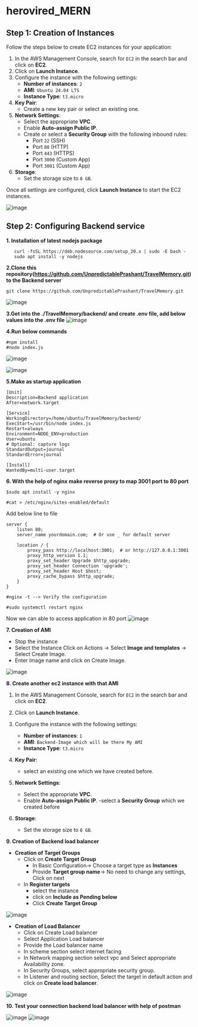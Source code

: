 # herovired_MERN

## **Step 1: Creation of Instances**


Follow the steps below to create EC2 instances for your application:

1. In the AWS Management Console, search for `EC2` in the search bar and click on **EC2**.
2. Click on **Launch Instance**.
3. Configure the instance with the following settings:
   - **Number of instances**: `2`
   - **AMI**: `Ubuntu 24.04 LTS`
   - **Instance Type**: `t3.micro`
4. **Key Pair**:
   - Create a new key pair or select an existing one.
5. **Network Settings**:
   - Select the appropriate **VPC**.
   - Enable **Auto-assign Public IP**.
   - Create or select a **Security Group** with the following inbound rules:
     - Port `22` (SSH)
     - Port `80` (HTTP)
     - Port `443` (HTTPS)
     - Port `3000` (Custom App)
     - Port `3001` (Custom App)
6. **Storage**:
   - Set the storage size to `8 GB`.

Once all settings are configured, click **Launch Instance** to start the EC2 instances.


![image](https://github.com/user-attachments/assets/e649618a-3ba9-48b8-85f4-3acf1b41e174)


## **Step 2: Configuring Backend service**

**1. Installation of latest nodejs package**
```
   curl -fsSL https://deb.nodesource.com/setup_20.x | sudo -E bash -
   sudo apt install -y nodejs
```

**2.Clone this repository(https://github.com/UnpredictablePrashant/TravelMemory.git) to the Backend server**
```
git clone https://github.com/UnpredictablePrashant/TravelMemory.git
```
![image](https://github.com/user-attachments/assets/c475e229-3ca6-4777-94e2-dc8ebe9e9878)

**3.Get into the ./TravelMemory/backend/ and create .env file, add below values into the .env file**
![image](https://github.com/user-attachments/assets/f8bfb644-bd9c-4f50-8740-2b3def21c0f2)

**4.Run below commands**
```
#npm install
#node index.js
```
![image](https://github.com/user-attachments/assets/6c57de43-cddc-4801-9f1b-2d213568d667)

![image](https://github.com/user-attachments/assets/29c9ce69-5563-48d6-be55-1fec30a1c71a)


**5.Make as startup application**
```
[Unit]
Description=Backend application
After=network.target

[Service]
WorkingDirectory=/home/ubuntu/TravelMemory/backend/
ExecStart=/usr/bin/node index.js
Restart=always
Environment=NODE_ENV=production
User=ubuntu
# Optional: capture logs
StandardOutput=journal
StandardError=journal

[Install]
WantedBy=multi-user.target
```
**6. With the help of nginx make reverse proxy to map 3001 port to 80 port**
```
$sudo apt install -y nginx
```
```
#cat > /etc/nginx/sites-enabled/default
```

Add below line to file

```
server {
    listen 80;
    server_name yourdomain.com;  # Or use _ for default server

    location / {
        proxy_pass http://localhost:3001;  # or http://127.0.0.1:3001
        proxy_http_version 1.1;
        proxy_set_header Upgrade $http_upgrade;
        proxy_set_header Connection 'upgrade';
        proxy_set_header Host $host;
        proxy_cache_bypass $http_upgrade;
    }
}
```
```
#nginx -t --> Verify the configuration
```
```
#sudo systemctl restart nginx
```
Now we can able to access application in 80 port
![image](https://github.com/user-attachments/assets/46888674-ec60-40d5-a3c5-e5a1d7594b86)

**7. Creation of AMI**
 - Stop the instance
 - Select the Instance Click on Actions -> Select **Image and templates** -> Select Create Image.
 - Enter Image name and click on Create Image.
   
![image](https://github.com/user-attachments/assets/346993d4-0728-401c-8841-dfd14d312baf)

**8. Create another ec2 instance with that AMI**

1. In the AWS Management Console, search for `EC2` in the search bar and click on **EC2**.
2. Click on **Launch Instance**.
3. Configure the instance with the following settings:
   - **Number of instances**: `1`
   - **AMI**: `Backend-Image which will be there My AMI`
   - **Instance Type**: `t3.micro`
4. **Key Pair**:
   - select an existing one which we have created before.
5. **Network Settings**:
   - Select the appropriate **VPC**.
   - Enable **Auto-assign Public IP**.
   -select a **Security Group** which we created before
     
6. **Storage**:
   - Set the storage size to `8 GB`.

**9. Creation of Backend load balancer**
   - **Creation of Target Groups**
     - Click on **Create Target Group**
       - In Basic Configuration-> Choose a target type as **Instances**
       - Provide **Target group name**-> No need to change any settings, Click on next
     - In **Register targets**
       - select the instance
       - click on **Include as Pending below** 
       - Click **Create Target Group**
   
   ![image](https://github.com/user-attachments/assets/dbbfa534-67fc-4d53-91a0-99ef6ad73161)

   - **Creation of Load Balancer**
     - Click on Create Load balancer
     - Select Application Load balancer
     - Provide the Load balancer name
     - In scheme section select internet facing
     - In Network mapping section select vpc and Select appropriate Availability zone.
     - In Security Groups, select appropriate security group.
     - In Listener and routing section, Select the target in default action and click on **Create load balancer**.

![image](https://github.com/user-attachments/assets/a7d09141-ba08-44fa-a0f5-99047528fbb5)

**10. Test your connection backend load balancer with help of postman**

![image](https://github.com/user-attachments/assets/846a7975-4d57-4d4d-b9f2-42e2cf18d7f2)
![image](https://github.com/user-attachments/assets/ab009ce9-ff8b-4b9e-bd65-fde0f44f8226)










